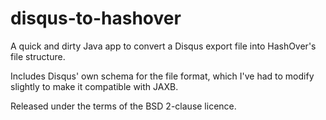 # disqus-to-hashover
A quick and dirty Java app to convert a Disqus export file into HashOver's file structure.

Includes Disqus' own schema for the file format, which I've had to modify slightly to make it compatible with JAXB.

Released under the terms of the BSD 2-clause licence.
